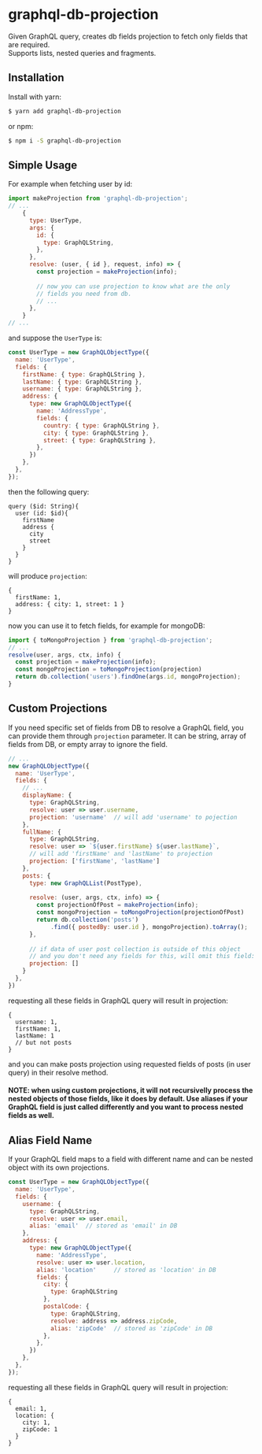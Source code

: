 # graphql-db-projection

Given GraphQL query, creates db fields projection to fetch only fields that are required.
<br/>Supports lists, nested queries and fragments.

## Installation

Install with yarn:

```bash
$ yarn add graphql-db-projection
```

or npm:

```bash
$ npm i -S graphql-db-projection
```

## Simple Usage
For example when fetching user by id:
```js
import makeProjection from 'graphql-db-projection';
// ...
    {
      type: UserType,
      args: {
        id: {
          type: GraphQLString,
        },
      },
      resolve: (user, { id }, request, info) => {
        const projection = makeProjection(info);
        
        // now you can use projection to know what are the only
        // fields you need from db.
        // ...
      },
    }
// ...
```
and suppose the `UserType` is:
```js
const UserType = new GraphQLObjectType({
  name: 'UserType',
  fields: {
    firstName: { type: GraphQLString },
    lastName: { type: GraphQLString },
    username: { type: GraphQLString },
    address: {
      type: new GraphQLObjectType({
        name: 'AddressType',
        fields: {
          country: { type: GraphQLString },
          city: { type: GraphQLString },
          street: { type: GraphQLString },
        },
      })
    },
  },
});
```
then the following query:
```
query ($id: String){
  user (id: $id){
    firstName
    address {
      city
      street
    }
  }
}
```
will produce `projection`:
```
{ 
  firstName: 1,
  address: { city: 1, street: 1 }
}
```
now you can use it to fetch fields, for example for mongoDB:
```js
import { toMongoProjection } from 'graphql-db-projection';
// ...
resolve(user, args, ctx, info) {
  const projection = makeProjection(info);
  const mongoProjection = toMongoProjection(projection)
  return db.collection('users').findOne(args.id, mongoProjection);
}
```

## Custom Projections
If you need specific set of fields from DB to resolve a GraphQL field,
you can provide them through `projection` parameter.
It can be string, array of fields from DB, or empty array to ignore the field.
```js
// ...
new GraphQLObjectType({
  name: 'UserType',
  fields: {
    // ...
    displayName: {
      type: GraphQLString,
      resolve: user => user.username,
      projection: 'username'  // will add 'username' to pojection
    },
    fullName: {
      type: GraphQLString,
      resolve: user => `${user.firstName} ${user.lastName}`,
      // will add 'firstName' and 'lastName' to projection
      projection: ['firstName', 'lastName']
    },
    posts: {
      type: new GraphQLList(PostType),
      
      resolve: (user, args, ctx, info) => {
        const projectionOfPost = makeProjection(info);
        const mongoProjection = toMongoProjection(projectionOfPost)
        return db.collection('posts')
            .find({ postedBy: user.id }, mongoProjection).toArray();
      },
      
      // if data of user post collection is outside of this object
      // and you don't need any fields for this, will omit this field:
      projection: []
    }
  },
})
```
requesting all these fields in GraphQL query will result in projection:
```
{ 
  username: 1,
  firstName: 1,
  lastName: 1
  // but not posts
}
```
and you can make posts projection using requested fields of posts (in user query) in their resolve method.

#### NOTE: when using custom projections, it will not recursivelly process the nested objects of those fields, like it does by default. Use aliases if your GraphQL field is just called differently and you want to process nested fields as well.

## Alias Field Name
If your GraphQL field maps to a field with different name and can be nested object with its own projections.
```js
const UserType = new GraphQLObjectType({
  name: 'UserType',
  fields: {
    username: {
      type: GraphQLString,
      resolve: user => user.email,
      alias: 'email'  // stored as 'email' in DB
    },
    address: {
      type: new GraphQLObjectType({
        name: 'AddressType',
        resolve: user => user.location,
        alias: 'location'     // stored as 'location' in DB
        fields: {
          city: {
            type: GraphQLString
          },
          postalCode: {
            type: GraphQLString,
            resolve: address => address.zipCode,
            alias: 'zipCode'  // stored as 'zipCode' in DB
          },
        },
      })
    },
  },
});
```
requesting all these fields in GraphQL query will result in projection:
```
{ 
  email: 1,
  location: {
    city: 1,
    zipCode: 1
  }
}
```
